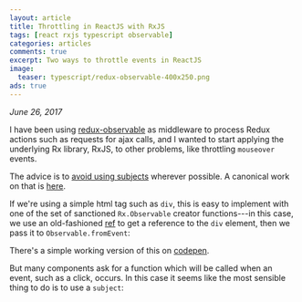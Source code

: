 ```yaml
---
layout: article
title: Throttling in ReactJS with RxJS
tags: [react rxjs typescript observable]
categories: articles
comments: true
excerpt: Two ways to throttle events in ReactJS 
image:
  teaser: typescript/redux-observable-400x250.png
ads: true
---
```


*June 26, 2017*

I have been using [redux-observable](https://redux-observable.js.org/) as middleware to process Redux actions
such as requests for ajax calls, and I wanted to start applying the underlying Rx library, RxJS, to other
problems, like throttling `mouseover` events.

The advice is to [avoid using subjects](https://medium.com/@benlesh/on-the-subject-of-subjects-in-rxjs-2b08b7198b93) wherever
possible.  A canonical work on that is [here](http://davesexton.com/blog/post/To-Use-Subject-Or-Not-To-Use-Subject.aspx).

If we're using a simple html tag such as `div`, this is easy to implement with one of the set of sanctioned `Rx.Observable` creator
functions---in this case, we use an old-fashioned [ref](https://facebook.github.io/react/docs/refs-and-the-dom.html) to 
get a reference to the `div` element, then we pass it to `Observable.fromEvent`:

<script src="https://gist.github.com/mikebridge/8727ecf8f32b9dde63055a52b8c2c85e.js"></script>

There's a simple working version of this on [codepen](https://codepen.io/mikebridge/pen/XgeMwK/).

But many components ask for a function which will be called when an event, such as a click, occurs.  In this case
it seems like the most sensible thing to do is to use a `subject`:







